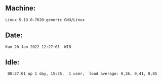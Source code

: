 ## Machine:
```
Linux 5.13.0-7620-generic GNU/Linux
```
## Date:
```
Kam 20 Jan 2022 12:27:01  WIB
```
## Idle:
```
 00:27:01 up 1 day, 15:35,  1 user,  load average: 0,26, 0,41, 0,85
```
